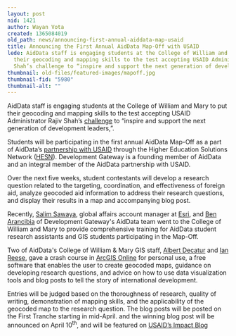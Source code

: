 ```yaml
---
layout: post
nid: 1421
author: Wayan Vota
created: 1365084019
old_path: news/announcing-first-annual-aiddata-map-usaid
title: Announcing the First Annual AidData Map-Off with USAID
lede: AidData staff is engaging students at the College of William and Mary to put
  their geocoding and mapping skills to the test accepting USAID Administrator Rajiv
  Shah’s challenge to “inspire and support the next generation of development leaders,”.
thumbnail: old-files/featured-images/mapoff.jpg
thumbnail-fid: "5980"
thumbnail-alt: ""
---
```


AidData staff is engaging students at the College of William and Mary to put their geocoding and mapping skills to the test accepting USAID Administrator Rajiv Shah’s [challenge](http://www.usaid.gov/news-information/press-releases/usaid-launches-new-network-engage-students-and-universities) to “inspire and support the next generation of development leaders,”.

Students will be participating in the first annual AidData Map-Off as a part of AidData’s [partnership with USAID](http://aiddata.org/content/index/Services/policycenter) through the Higher Education Solutions Network ([HESN](http://www.usaid.gov/hesn)). Development Gateway is a founding member of AidData and an integral member of the AidData partnership with USAID.

Over the next five weeks, student contestants will develop a research question related to the targeting, coordination, and effectiveness of foreign aid, analyze geocoded aid information to address their research questions, and display their results in a map and accompanying blog post.

Recently, [Salim Sawaya](http://www.linkedin.com/pub/salim-sawaya/5/743/316), global affairs account manager at [Esri](http://www.esri.com/), and [Ben Arancibia](http://www.linkedin.com/pub/ben-arancibia/16/1a/264) of Development Gateway's AidData team went to the College of William and Mary to provide comprehensive training for AidData student research assistants and GIS students participating in the Map-Off.

Two of AidData's College of William & Mary GIS staff, [Albert Decatur](http://www.linkedin.com/in/albertdecatur) and [Ian Reese](http://www.linkedin.com/pub/ian-reese/58/517/459), gave a crash course in [ArcGIS Online](http://www.arcgis.com/home/) for personal use, a free software that enables the user to create geocoded maps, guidance on developing research questions, and advice on how to use data visualization tools and blog posts to tell the story of international development.

Entries will be judged based on the thoroughness of research, quality of writing, demonstration of mapping skills, and the applicability of the geocoded map to the research question. The blog posts will be posted on the First Tranche starting in mid-April. and the winning blog post will be announced on April 10<sup>th</sup>, and will be featured on [USAID’s Impact Blog](http://blog.usaid.gov/)


